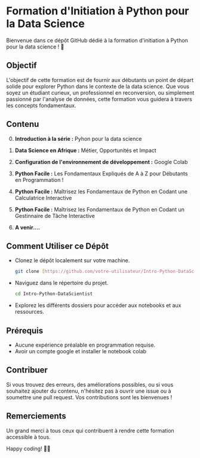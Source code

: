 # Formation d'Initiation à Python pour la Data Science

Bienvenue dans ce dépôt GitHub dédié à la formation d'initiation à Python pour la data science ! 🚀

## Objectif

L'objectif de cette formation est de fournir aux débutants un point de départ solide pour explorer Python dans le contexte de la data science. Que vous soyez un étudiant curieux, un professionnel en reconversion, ou simplement passionné par l'analyse de données, cette formation vous guidera à travers les concepts fondamentaux.

## Contenu

0. **Introduction à la série :** Pyhon pour la data science

1. **Data Science en Afrique :** Métier, Opportunités et Impact

2. **Configuration de l'environnement de développement :** Google Colab

3. **Python Facile :** Les Fondamentaux Expliqués de A à Z pour Débutants en Programmation !

4. **Python Facile :** Maîtrisez les Fondamentaux de Python en Codant une Calculatrice Interactive
   
5. **Python Facile :** Maîtrisez les Fondamentaux de Python en Codant un Gestinnaire de Tâche Interactive
   
6. **A venir....** 
   
## Comment Utiliser ce Dépôt

- Clonez le dépôt localement sur votre machine.
  
    ```bash
    git clone [https://github.com/votre-utilisateur/Intro-Python-DataScientis](https://github.com/houenagnon/Intro-Python-DataScientist).git
    ```

- Naviguez dans le répertoire du projet.

    ```bash
    cd Intro-Python-DataScientist
    ```

- Explorez les différents dossiers pour accéder aux notebooks et aux ressources.

## Prérequis

- Aucune expérience préalable en programmation requise.
- Avoir un compte google et installer le notebook colab

## Contribuer

Si vous trouvez des erreurs, des améliorations possibles, ou si vous souhaitez ajouter du contenu, n'hésitez pas à ouvrir une issue ou à soumettre une pull request. Vos contributions sont les bienvenues !

## Remerciements

Un grand merci à tous ceux qui contribuent à rendre cette formation accessible à tous.

Happy coding! 🐍✨
